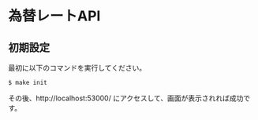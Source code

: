 # 為替レートAPI

## 初期設定

最初に以下のコマンドを実行してください。

```
$ make init
```

その後、http://localhost:53000/ にアクセスして、画面が表示されれば成功です。
